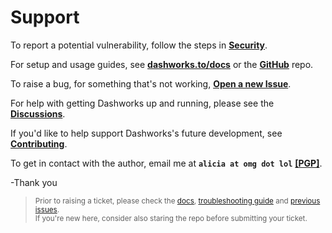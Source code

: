 # Support

To report a potential vulnerability, follow the steps in **[Security](https://github.com/KhulnaSoft/dashworks/blob/master/.github/SECURITY.md#reporting-a-security-issue)**.

For setup and usage guides, see **[dashworks.to/docs](https://dashworks.to/)** or the **[GitHub](https://github.com/KhulnaSoft/dashworks)** repo.

To raise a bug, for something that's not working, **[Open a new Issue](https://github.com/KhulnaSoft/dashworks/issues/new/choose)**.

For help with getting Dashworks up and running, please see the **[Discussions](https://github.com/KhulnaSoft/dashworks/discussions)**.

If you'd like to help support Dashworks's future development, see **[Contributing](https://github.com/KhulnaSoft/dashworks/blob/master/docs/contributing.md)**.

To get in contact with the author, email me at **`alicia at omg dot lol`** **[[PGP]](https://keybase.io/aliciasykes/pgp_keys.asc?fingerprint=0688f8d34587d954e9e51fb8fedb68f55c0283a7)**.

-Thank you

> <sub>Prior to raising a ticket, please check the [docs](https://github.com/KhulnaSoft/dashworks/tree/master/docs#readme), [troubleshooting guide](https://github.com/KhulnaSoft/dashworks/blob/master/docs/troubleshooting.md) and [previous issues](https://github.com/KhulnaSoft/dashworks/issues?q=is%3Aissue).</sub><br><sup>If you're new here, consider also staring the repo before submitting your ticket.</sup>
